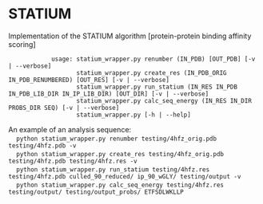STATIUM
=======

Implementation of the STATIUM algorithm [protein-protein binding affinity scoring]

                usage: statium_wrapper.py renumber (IN_PDB) [OUT_PDB] [-v | --verbose]
                       statium_wrapper.py create_res (IN_PDB_ORIG IN_PDB_RENUMBERED) [OUT_RES] [-v | --verbose]
                       statium_wrapper.py run_statium (IN_RES IN_PDB IN_PDB_LIB_DIR IN_IP_LIB_DIR) [OUT_DIR] [-v | --verbose]
                       statium_wrapper.py calc_seq_energy (IN_RES IN_DIR PROBS_DIR SEQ) [-v | --verbose]
                       statium_wrapper.py [-h | --help]

An example of an analysis sequence: <br>
&nbsp;&nbsp;&nbsp;&nbsp;``python statium_wrapper.py renumber testing/4hfz_orig.pdb testing/4hfz.pdb -v``<br>
&nbsp;&nbsp;&nbsp;&nbsp;``python statium_wrapper.py create_res testing/4hfz_orig.pdb testing/4hfz.pdb testing/4hfz.res -v``<br>
&nbsp;&nbsp;&nbsp;&nbsp;``python statium_wrapper.py run_statium testing/4hfz.res testing/4hfz.pdb culled_90_reduced/ ip_90_wGLY/ testing/output -v`` <br>
&nbsp;&nbsp;&nbsp;&nbsp;``python statium_wrapper.py calc_seq_energy testing/4hfz.res testing/output/ testing/output_probs/ ETFSDLWKLLP``<br>
